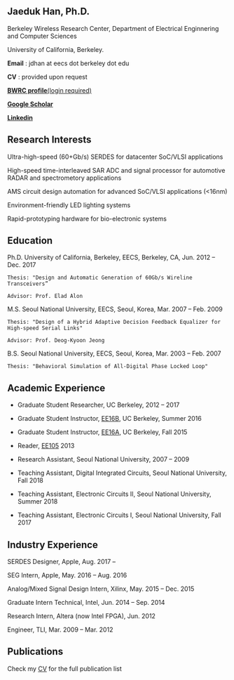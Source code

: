## Jaeduk Han, Ph.D.

Berkeley Wireless Research Center, Department of Electrical Enginnering and Computer Sciences

University of California, Berkeley.

**Email** : jdhan at eecs dot berkeley dot edu

**CV** : provided upon request

[**BWRC profile**(login required)](https://bwrc.eecs.berkeley.edu/user/jaeduk-han)

**[Google Scholar](https://scholar.google.com/citations?user=l3DrF84AAAAJ&hl=en)**

**[Linkedin](https://www.linkedin.com/in/jaeduk-han-98b20930)**


## Research Interests

Ultra-high-speed (60+Gb/s) SERDES for datacenter SoC/VLSI applications

High-speed time-interleaved SAR ADC and signal processor for automotive RADAR and spectrometory applications

AMS circuit design automation for advanced SoC/VLSI applications (<16nm)

Environment-friendly LED lighting systems

Rapid-prototyping hardware for bio-electronic systems


## Education
Ph.D.	University of California, Berkeley, EECS, Berkeley, CA, Jun. 2012 – Dec. 2017

	Thesis: "Design and Automatic Generation of 60Gb/s Wireline Transceivers”

	Advisor: Prof. Elad Alon

M.S.	Seoul National University, EECS, Seoul, Korea,	Mar. 2007 – Feb. 2009

	Thesis: "Design of a Hybrid Adaptive Decision Feedback Equalizer for High-speed Serial Links"
	
	Advisor: Prof. Deog-Kyoon Jeong 
	
B.S.	Seoul National University, EECS, Seoul, Korea,	Mar. 2003 – Feb. 2007

	Thesis: "Behavioral Simulation of All-Digital Phase Locked Loop"


## Academic Experience

* Graduate Student Researcher, UC Berkeley,	2012 – 2017

* Graduate Student Instructor, [EE16B](http://inst.eecs.berkeley.edu/~ee16b/sp16/), UC Berkeley, Summer 2016

* Graduate Student Instructor, [EE16A](http://inst.eecs.berkeley.edu/~ee16a/fa15/), UC Berkeley, Fall 2015

* Reader, [EE105](http://www-inst.eecs.berkeley.edu/~ee105/archives.html)	2013

* Research Assistant, Seoul National University, 2007 – 2009

* Teaching Assistant, Digital Integrated Circuits, Seoul National University, Fall 2018

* Teaching Assistant, Electronic Circuits II, Seoul National University, Summer 2018
* Teaching Assistant, Electronic Circuits I, Seoul National University, Fall 2017


## Industry Experience

SERDES Designer, Apple,	Aug. 2017 –

SEG Intern, Apple, May. 2016 – Aug. 2016

Analog/Mixed Signal Design Intern, Xilinx, May. 2015 – Dec. 2015

Graduate Intern Technical, Intel, Jun. 2014 – Sep. 2014

Research Intern, Altera (now Intel FPGA), Jun. 2012

Engineer, TLI, Mar. 2009 – Mar. 2012

## Publications

Check my [CV](CV_JDHAN_180210.pdf) for the full publication list
